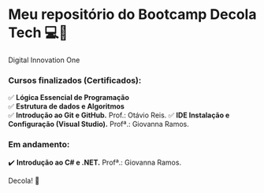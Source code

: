 # Meu repositório do Bootcamp Decola Tech	:computer::rocket:
Digital Innovation One  
  


### Cursos finalizados (Certificados):
:white_check_mark: **Lógica Essencial de Programação**  
:white_check_mark: **Estrutura de dados e Algoritmos**  
✅ **Introdução ao Git e GitHub.** Prof.: Otávio Reis.
✅ **IDE Instalação e Configuração (Visual Studio).** Profª.: Giovanna Ramos.

### Em andamento:
:heavy_check_mark: **Introdução ao C# e .NET.** Profª.: Giovanna Ramos.

Decola! :rocket:
